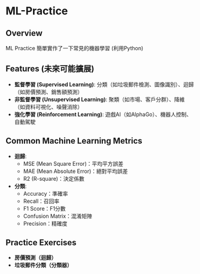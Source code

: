 # ML-Practice

## Overview
ML Practice 簡單實作了一下常見的機器學習 (利用Python)

## Features (未來可能擴展)
- **監督學習 (Supervised Learning)**: 分類（如垃圾郵件檢測、圖像識別）、迴歸（如房價預測、銷售額預測）
- **非監督學習 (Unsupervised Learning)**: 聚類（如市場、客戶分群）、降維（如資料可視化、噪聲消除）
- **強化學習 (Reinforcement Learning)**: 遊戲AI（如AlphaGo）、機器人控制、自動駕駛

## Common Machine Learning Metrics
- **迴歸**: 
  - MSE (Mean Square Error)：平均平方誤差
  - MAE (Mean Absolute Error)：絕對平均誤差
  - R2 (R-square)：決定係數
- **分類**:
  - Accuracy：準確率
  - Recall：召回率
  - F1 Score：F1分數
  - Confusion Matrix：混淆矩陣
  - Precision：精確度

## Practice Exercises
- **房價預測（迴歸）**
- **垃圾郵件分類（分類器）**
